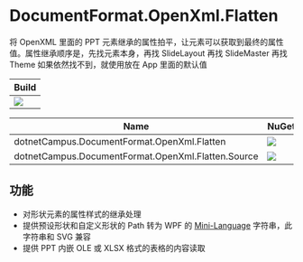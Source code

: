 # DocumentFormat.OpenXml.Flatten

将 OpenXML 里面的 PPT 元素继承的属性拍平，让元素可以获取到最终的属性值。属性继承顺序是，先找元素本身，再找 SlideLayout 再找 SlideMaster 再找 Theme 如果依然找不到，就使用放在 App 里面的默认值

| Build |
|--|
|![](https://github.com/dotnet-campus/dotnetCampus.OfficeDocumentZipper/workflows/.NET%20Core/badge.svg)|

| Name | NuGet|
|--|--|
|dotnetCampus.DocumentFormat.OpenXml.Flatten|[![](https://img.shields.io/nuget/v/dotnetCampus.DocumentFormat.OpenXml.Flatten.svg)](https://www.nuget.org/packages/dotnetCampus.DocumentFormat.OpenXml.Flatten)|
|dotnetCampus.DocumentFormat.OpenXml.Flatten.Source|[![](https://img.shields.io/nuget/v/dotnetCampus.DocumentFormat.OpenXml.Flatten.Source.svg)](https://www.nuget.org/packages/dotnetCampus.DocumentFormat.OpenXml.Flatten.Source)|

## 功能

- 对形状元素的属性样式的继承处理
- 提供预设形状和自定义形状的 Path 转为 WPF 的 [Mini-Language](https://docs.microsoft.com/en-us/dotnet/desktop/wpf/graphics-multimedia/path-markup-syntax?view=netframeworkdesktop-4.8) 字符串，此字符串和 SVG 兼容
- 提供 PPT 内嵌 OLE 或 XLSX 格式的表格的内容读取